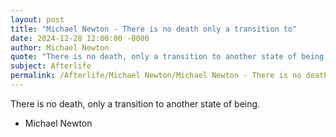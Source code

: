 ```yaml
---
layout: post
title: "Michael Newton - There is no death only a transition to"
date: 2024-12-28 12:00:00 -0000
author: Michael Newton
quote: "There is no death, only a transition to another state of being."
subject: Afterlife
permalink: /Afterlife/Michael Newton/Michael Newton - There is no death only a transition to
---
```


There is no death, only a transition to another state of being.

- Michael Newton
